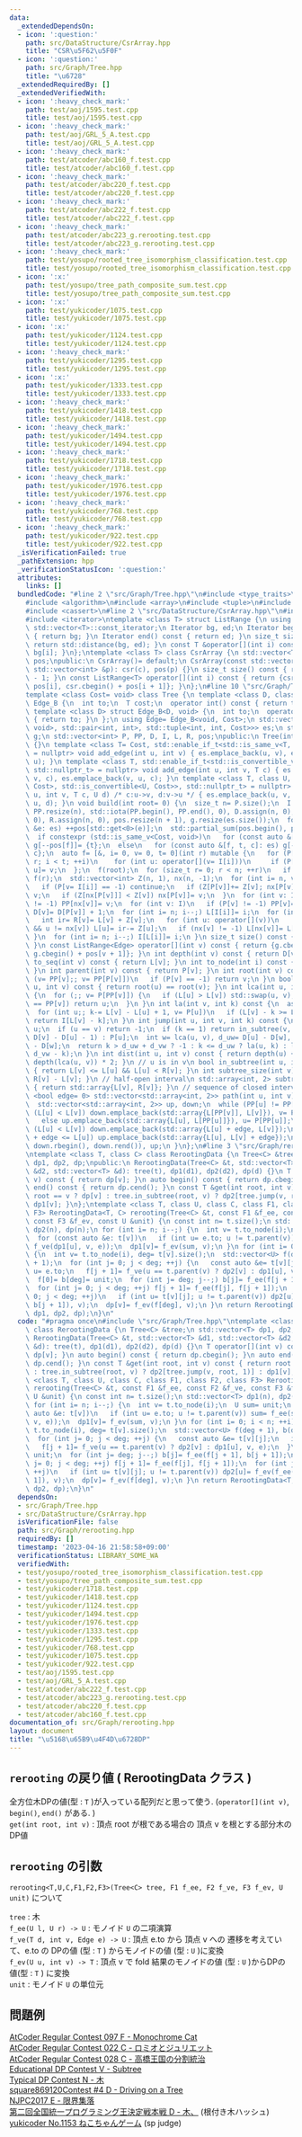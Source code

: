 ```yaml
---
data:
  _extendedDependsOn:
  - icon: ':question:'
    path: src/DataStructure/CsrArray.hpp
    title: "CSR\u5F62\u5F0F"
  - icon: ':question:'
    path: src/Graph/Tree.hpp
    title: "\u6728"
  _extendedRequiredBy: []
  _extendedVerifiedWith:
  - icon: ':heavy_check_mark:'
    path: test/aoj/1595.test.cpp
    title: test/aoj/1595.test.cpp
  - icon: ':heavy_check_mark:'
    path: test/aoj/GRL_5_A.test.cpp
    title: test/aoj/GRL_5_A.test.cpp
  - icon: ':heavy_check_mark:'
    path: test/atcoder/abc160_f.test.cpp
    title: test/atcoder/abc160_f.test.cpp
  - icon: ':heavy_check_mark:'
    path: test/atcoder/abc220_f.test.cpp
    title: test/atcoder/abc220_f.test.cpp
  - icon: ':heavy_check_mark:'
    path: test/atcoder/abc222_f.test.cpp
    title: test/atcoder/abc222_f.test.cpp
  - icon: ':heavy_check_mark:'
    path: test/atcoder/abc223_g.rerooting.test.cpp
    title: test/atcoder/abc223_g.rerooting.test.cpp
  - icon: ':heavy_check_mark:'
    path: test/yosupo/rooted_tree_isomorphism_classification.test.cpp
    title: test/yosupo/rooted_tree_isomorphism_classification.test.cpp
  - icon: ':x:'
    path: test/yosupo/tree_path_composite_sum.test.cpp
    title: test/yosupo/tree_path_composite_sum.test.cpp
  - icon: ':x:'
    path: test/yukicoder/1075.test.cpp
    title: test/yukicoder/1075.test.cpp
  - icon: ':x:'
    path: test/yukicoder/1124.test.cpp
    title: test/yukicoder/1124.test.cpp
  - icon: ':heavy_check_mark:'
    path: test/yukicoder/1295.test.cpp
    title: test/yukicoder/1295.test.cpp
  - icon: ':x:'
    path: test/yukicoder/1333.test.cpp
    title: test/yukicoder/1333.test.cpp
  - icon: ':heavy_check_mark:'
    path: test/yukicoder/1418.test.cpp
    title: test/yukicoder/1418.test.cpp
  - icon: ':heavy_check_mark:'
    path: test/yukicoder/1494.test.cpp
    title: test/yukicoder/1494.test.cpp
  - icon: ':heavy_check_mark:'
    path: test/yukicoder/1718.test.cpp
    title: test/yukicoder/1718.test.cpp
  - icon: ':heavy_check_mark:'
    path: test/yukicoder/1976.test.cpp
    title: test/yukicoder/1976.test.cpp
  - icon: ':heavy_check_mark:'
    path: test/yukicoder/768.test.cpp
    title: test/yukicoder/768.test.cpp
  - icon: ':heavy_check_mark:'
    path: test/yukicoder/922.test.cpp
    title: test/yukicoder/922.test.cpp
  _isVerificationFailed: true
  _pathExtension: hpp
  _verificationStatusIcon: ':question:'
  attributes:
    links: []
  bundledCode: "#line 2 \"src/Graph/Tree.hpp\"\n#include <type_traits>\n#include <cstddef>\n\
    #include <algorithm>\n#include <array>\n#include <tuple>\n#include <numeric>\n\
    #include <cassert>\n#line 2 \"src/DataStructure/CsrArray.hpp\"\n#include <vector>\n\
    #include <iterator>\ntemplate <class T> struct ListRange {\n using Iterator= typename\
    \ std::vector<T>::const_iterator;\n Iterator bg, ed;\n Iterator begin() const\
    \ { return bg; }\n Iterator end() const { return ed; }\n size_t size() const {\
    \ return std::distance(bg, ed); }\n const T &operator[](int i) const { return\
    \ bg[i]; }\n};\ntemplate <class T> class CsrArray {\n std::vector<T> csr;\n std::vector<int>\
    \ pos;\npublic:\n CsrArray()= default;\n CsrArray(const std::vector<T> &c, const\
    \ std::vector<int> &p): csr(c), pos(p) {}\n size_t size() const { return pos.size()\
    \ - 1; }\n const ListRange<T> operator[](int i) const { return {csr.cbegin() +\
    \ pos[i], csr.cbegin() + pos[i + 1]}; }\n};\n#line 10 \"src/Graph/Tree.hpp\"\n\
    template <class Cost= void> class Tree {\n template <class D, class T> struct\
    \ Edge_B {\n  int to;\n  T cost;\n  operator int() const { return to; }\n };\n\
    \ template <class D> struct Edge_B<D, void> {\n  int to;\n  operator int() const\
    \ { return to; }\n };\n using Edge= Edge_B<void, Cost>;\n std::vector<std::conditional_t<std::is_same_v<Cost,\
    \ void>, std::pair<int, int>, std::tuple<int, int, Cost>>> es;\n std::vector<Edge>\
    \ g;\n std::vector<int> P, PP, D, I, L, R, pos;\npublic:\n Tree(int n): P(n, -2)\
    \ {}\n template <class T= Cost, std::enable_if_t<std::is_same_v<T, void>, std::nullptr_t>\
    \ = nullptr> void add_edge(int u, int v) { es.emplace_back(u, v), es.emplace_back(v,\
    \ u); }\n template <class T, std::enable_if_t<std::is_convertible_v<T, Cost>,\
    \ std::nullptr_t> = nullptr> void add_edge(int u, int v, T c) { es.emplace_back(u,\
    \ v, c), es.emplace_back(v, u, c); }\n template <class T, class U, std::enable_if_t<std::conjunction_v<std::is_convertible<T,\
    \ Cost>, std::is_convertible<U, Cost>>, std::nullptr_t> = nullptr> void add_edge(int\
    \ u, int v, T c, U d) /* c:u->v, d:v->u */ { es.emplace_back(u, v, c), es.emplace_back(v,\
    \ u, d); }\n void build(int root= 0) {\n  size_t n= P.size();\n  I.resize(n),\
    \ PP.resize(n), std::iota(PP.begin(), PP.end(), 0), D.assign(n, 0), L.assign(n,\
    \ 0), R.assign(n, 0), pos.resize(n + 1), g.resize(es.size());\n  for (const auto\
    \ &e: es) ++pos[std::get<0>(e)];\n  std::partial_sum(pos.begin(), pos.end(), pos.begin());\n\
    \  if constexpr (std::is_same_v<Cost, void>)\n   for (const auto &[f, t]: es)\
    \ g[--pos[f]]= {t};\n  else\n   for (const auto &[f, t, c]: es) g[--pos[f]]= {t,\
    \ c};\n  auto f= [&, i= 0, v= 0, t= 0](int r) mutable {\n   for (P[r]= -1, I[t++]=\
    \ r; i < t; ++i)\n    for (int u: operator[](v= I[i]))\n     if (P[v] != u) P[I[t++]=\
    \ u]= v;\n  };\n  f(root);\n  for (size_t r= 0; r < n; ++r)\n   if (P[r] == -2)\
    \ f(r);\n  std::vector<int> Z(n, 1), nx(n, -1);\n  for (int i= n, v; i--;) {\n\
    \   if (P[v= I[i]] == -1) continue;\n   if (Z[P[v]]+= Z[v]; nx[P[v]] == -1) nx[P[v]]=\
    \ v;\n   if (Z[nx[P[v]]] < Z[v]) nx[P[v]]= v;\n  }\n  for (int v: I)\n   if (nx[v]\
    \ != -1) PP[nx[v]]= v;\n  for (int v: I)\n   if (P[v] != -1) PP[v]= PP[PP[v]],\
    \ D[v]= D[P[v]] + 1;\n  for (int i= n; i--;) L[I[i]]= i;\n  for (int v: I) {\n\
    \   int ir= R[v]= L[v] + Z[v];\n   for (int u: operator[](v))\n    if (u != P[v]\
    \ && u != nx[v]) L[u]= ir-= Z[u];\n   if (nx[v] != -1) L[nx[v]]= L[v] + 1;\n \
    \ }\n  for (int i= n; i--;) I[L[i]]= i;\n }\n size_t size() const { return P.size();\
    \ }\n const ListRange<Edge> operator[](int v) const { return {g.cbegin() + pos[v],\
    \ g.cbegin() + pos[v + 1]}; }\n int depth(int v) const { return D[v]; }\n int\
    \ to_seq(int v) const { return L[v]; }\n int to_node(int i) const { return I[i];\
    \ }\n int parent(int v) const { return P[v]; }\n int root(int v) const {\n  for\
    \ (v= PP[v];; v= PP[P[v]])\n   if (P[v] == -1) return v;\n }\n bool connected(int\
    \ u, int v) const { return root(u) == root(v); }\n int lca(int u, int v) const\
    \ {\n  for (;; v= P[PP[v]]) {\n   if (L[u] > L[v]) std::swap(u, v);\n   if (PP[u]\
    \ == PP[v]) return u;\n  }\n }\n int la(int v, int k) const {\n  assert(k <= D[v]);\n\
    \  for (int u;; k-= L[v] - L[u] + 1, v= P[u])\n   if (L[v] - k >= L[u= PP[v]])\
    \ return I[L[v] - k];\n }\n int jump(int u, int v, int k) const {\n  if (!k) return\
    \ u;\n  if (u == v) return -1;\n  if (k == 1) return in_subtree(v, u) ? la(v,\
    \ D[v] - D[u] - 1) : P[u];\n  int w= lca(u, v), d_uw= D[u] - D[w], d_vw= D[v]\
    \ - D[w];\n  return k > d_uw + d_vw ? -1 : k <= d_uw ? la(u, k) : la(v, d_uw +\
    \ d_vw - k);\n }\n int dist(int u, int v) const { return depth(u) + depth(v) -\
    \ depth(lca(u, v)) * 2; }\n // u is in v\n bool in_subtree(int u, int v) const\
    \ { return L[v] <= L[u] && L[u] < R[v]; }\n int subtree_size(int v) const { return\
    \ R[v] - L[v]; }\n // half-open interval\n std::array<int, 2> subtree(int v) const\
    \ { return std::array{L[v], R[v]}; }\n // sequence of closed intervals\n template\
    \ <bool edge= 0> std::vector<std::array<int, 2>> path(int u, int v) const {\n\
    \  std::vector<std::array<int, 2>> up, down;\n  while (PP[u] != PP[v]) {\n   if\
    \ (L[u] < L[v]) down.emplace_back(std::array{L[PP[v]], L[v]}), v= P[PP[v]];\n\
    \   else up.emplace_back(std::array{L[u], L[PP[u]]}), u= P[PP[u]];\n  }\n  if\
    \ (L[u] < L[v]) down.emplace_back(std::array{L[u] + edge, L[v]});\n  else if (L[v]\
    \ + edge <= L[u]) up.emplace_back(std::array{L[u], L[v] + edge});\n  return up.insert(up.end(),\
    \ down.rbegin(), down.rend()), up;\n }\n};\n#line 3 \"src/Graph/rerooting.hpp\"\
    \ntemplate <class T, class C> class RerootingData {\n Tree<C> &tree;\n std::vector<T>\
    \ dp1, dp2, dp;\npublic:\n RerootingData(Tree<C> &t, std::vector<T> &d1, std::vector<T>\
    \ &d2, std::vector<T> &d): tree(t), dp1(d1), dp2(d2), dp(d) {}\n T operator[](int\
    \ v) const { return dp[v]; }\n auto begin() const { return dp.cbegin(); }\n auto\
    \ end() const { return dp.cend(); }\n const T &get(int root, int v) const { return\
    \ root == v ? dp[v] : tree.in_subtree(root, v) ? dp2[tree.jump(v, root, 1)] :\
    \ dp1[v]; }\n};\ntemplate <class T, class U, class C, class F1, class F2, class\
    \ F3> RerootingData<T, C> rerooting(Tree<C> &t, const F1 &f_ee, const F2 &f_ve,\
    \ const F3 &f_ev, const U &unit) {\n const int n= t.size();\n std::vector<T> dp1(n),\
    \ dp2(n), dp(n);\n for (int i= n; i--;) {\n  int v= t.to_node(i);\n  U sum= unit;\n\
    \  for (const auto &e: t[v])\n   if (int u= e.to; u != t.parent(v)) sum= f_ee(sum,\
    \ f_ve(dp1[u], v, e));\n  dp1[v]= f_ev(sum, v);\n }\n for (int i= 0; i < n; ++i)\
    \ {\n  int v= t.to_node(i), deg= t[v].size();\n  std::vector<U> f(deg + 1), b(deg\
    \ + 1);\n  for (int j= 0; j < deg; ++j) {\n   const auto &e= t[v][j];\n   int\
    \ u= e.to;\n   f[j + 1]= f_ve(u == t.parent(v) ? dp2[v] : dp1[u], v, e);\n  }\n\
    \  f[0]= b[deg]= unit;\n  for (int j= deg; j--;) b[j]= f_ee(f[j + 1], b[j + 1]);\n\
    \  for (int j= 0; j < deg; ++j) f[j + 1]= f_ee(f[j], f[j + 1]);\n  for (int j=\
    \ 0; j < deg; ++j)\n   if (int u= t[v][j]; u != t.parent(v)) dp2[u]= f_ev(f_ee(f[j],\
    \ b[j + 1]), v);\n  dp[v]= f_ev(f[deg], v);\n }\n return RerootingData<T, C>(t,\
    \ dp1, dp2, dp);\n}\n"
  code: "#pragma once\n#include \"src/Graph/Tree.hpp\"\ntemplate <class T, class C>\
    \ class RerootingData {\n Tree<C> &tree;\n std::vector<T> dp1, dp2, dp;\npublic:\n\
    \ RerootingData(Tree<C> &t, std::vector<T> &d1, std::vector<T> &d2, std::vector<T>\
    \ &d): tree(t), dp1(d1), dp2(d2), dp(d) {}\n T operator[](int v) const { return\
    \ dp[v]; }\n auto begin() const { return dp.cbegin(); }\n auto end() const { return\
    \ dp.cend(); }\n const T &get(int root, int v) const { return root == v ? dp[v]\
    \ : tree.in_subtree(root, v) ? dp2[tree.jump(v, root, 1)] : dp1[v]; }\n};\ntemplate\
    \ <class T, class U, class C, class F1, class F2, class F3> RerootingData<T, C>\
    \ rerooting(Tree<C> &t, const F1 &f_ee, const F2 &f_ve, const F3 &f_ev, const\
    \ U &unit) {\n const int n= t.size();\n std::vector<T> dp1(n), dp2(n), dp(n);\n\
    \ for (int i= n; i--;) {\n  int v= t.to_node(i);\n  U sum= unit;\n  for (const\
    \ auto &e: t[v])\n   if (int u= e.to; u != t.parent(v)) sum= f_ee(sum, f_ve(dp1[u],\
    \ v, e));\n  dp1[v]= f_ev(sum, v);\n }\n for (int i= 0; i < n; ++i) {\n  int v=\
    \ t.to_node(i), deg= t[v].size();\n  std::vector<U> f(deg + 1), b(deg + 1);\n\
    \  for (int j= 0; j < deg; ++j) {\n   const auto &e= t[v][j];\n   int u= e.to;\n\
    \   f[j + 1]= f_ve(u == t.parent(v) ? dp2[v] : dp1[u], v, e);\n  }\n  f[0]= b[deg]=\
    \ unit;\n  for (int j= deg; j--;) b[j]= f_ee(f[j + 1], b[j + 1]);\n  for (int\
    \ j= 0; j < deg; ++j) f[j + 1]= f_ee(f[j], f[j + 1]);\n  for (int j= 0; j < deg;\
    \ ++j)\n   if (int u= t[v][j]; u != t.parent(v)) dp2[u]= f_ev(f_ee(f[j], b[j +\
    \ 1]), v);\n  dp[v]= f_ev(f[deg], v);\n }\n return RerootingData<T, C>(t, dp1,\
    \ dp2, dp);\n}\n"
  dependsOn:
  - src/Graph/Tree.hpp
  - src/DataStructure/CsrArray.hpp
  isVerificationFile: false
  path: src/Graph/rerooting.hpp
  requiredBy: []
  timestamp: '2023-04-16 21:58:58+09:00'
  verificationStatus: LIBRARY_SOME_WA
  verifiedWith:
  - test/yosupo/rooted_tree_isomorphism_classification.test.cpp
  - test/yosupo/tree_path_composite_sum.test.cpp
  - test/yukicoder/1718.test.cpp
  - test/yukicoder/1418.test.cpp
  - test/yukicoder/1124.test.cpp
  - test/yukicoder/1494.test.cpp
  - test/yukicoder/1976.test.cpp
  - test/yukicoder/1333.test.cpp
  - test/yukicoder/1295.test.cpp
  - test/yukicoder/768.test.cpp
  - test/yukicoder/1075.test.cpp
  - test/yukicoder/922.test.cpp
  - test/aoj/1595.test.cpp
  - test/aoj/GRL_5_A.test.cpp
  - test/atcoder/abc222_f.test.cpp
  - test/atcoder/abc223_g.rerooting.test.cpp
  - test/atcoder/abc220_f.test.cpp
  - test/atcoder/abc160_f.test.cpp
documentation_of: src/Graph/rerooting.hpp
layout: document
title: "\u5168\u65B9\u4F4D\u6728DP"
---
```

## `rerooting` の戻り値 ( RerootingData クラス )
全方位木DPの値(型 : `T` )が入っている配列だと思って使う. (`operator[](int v)`, `begin()`, `end()` がある. )\
`get(int root, int v)` :  頂点 root が根である場合の 頂点 v を根とする部分木のDP値

## `rerooting` の引数
`rerooting<T,U,C,F1,F2,F3>(Tree<C> tree, F1 f_ee, F2 f_ve, F3 f_ev, U unit)` について

`tree` : 木 \
`f_ee(U l, U r) -> U` : モノイド `U` の二項演算 \
`f_ve(T d, int v, Edge e) -> U` : 頂点 e.to から 頂点 v への 遷移を考えていて、e.to の DPの値 (型 : `T` ) からモノイドの値 (型 : `U` )に変換 \
`f_ev(U u, int v) -> T` : 頂点 v で fold 結果のモノイドの値 (型 : `U` )からDPの値(型 : `T` ) に変換 \
`unit` : モノイド `U` の単位元

## 問題例
[AtCoder Regular Contest 097 F - Monochrome Cat](https://atcoder.jp/contests/arc097/tasks/arc097_d) \
[AtCoder Regular Contest 022 C - ロミオとジュリエット](https://atcoder.jp/contests/arc022/tasks/arc022_3) \
[AtCoder Regular Contest 028 C - 高橋王国の分割統治](https://atcoder.jp/contests/arc028/tasks/arc028_3) \
[Educational DP Contest V - Subtree](https://atcoder.jp/contests/dp/tasks/dp_v) \
[Typical DP Contest N - 木](https://atcoder.jp/contests/tdpc/tasks/tdpc_tree) \
[square869120Contest #4 D - Driving on a Tree](https://atcoder.jp/contests/s8pc-4/tasks/s8pc_4_d)\
[NJPC2017 E - 限界集落](https://atcoder.jp/contests/njpc2017/tasks/njpc2017_e)\
[第二回全国統一プログラミング王決定戦本戦 D - 木、](https://atcoder.jp/contests/nikkei2019-2-final/tasks/nikkei2019_2_final_d) (根付き木ハッシュ) \
[yukicoder No.1153 ねこちゃんゲーム](https://yukicoder.me/problems/no/1153) (sp judge)